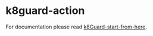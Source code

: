 # k8guard-action

For documentation please read [k8Guard-start-from-here](https://github.com/k8guard/k8guard-start-from-here).
